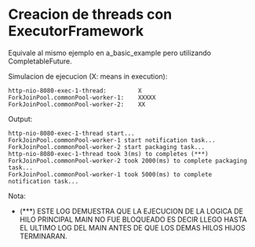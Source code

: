 # Creacion de threads con ExecutorFramework
Equivale al mismo ejemplo en a_basic_example pero utilizando CompletableFuture.

Simulacion de ejecucion (X: means in execution):
```
http-nio-8080-exec-1-thread:         X
ForkJoinPool.commonPool-worker-1:    XXXXX
ForkJoinPool.commonPool-worker-2:    XX
```
Output:
```
http-nio-8080-exec-1-thread start...
ForkJoinPool.commonPool-worker-1 start notification task...
ForkJoinPool.commonPool-worker-2 start packaging task...
http-nio-8080-exec-1-thread took 3(ms) to completes (***)
ForkJoinPool.commonPool-worker-2 took 2000(ms) to complete packaging task...
ForkJoinPool.commonPool-worker-1 took 5000(ms) to complete notification task...
```
Nota:
- (***) ESTE LOG DEMUESTRA QUE LA EJECUCION DE LA LOGICA DE HILO PRINCIPAL MAIN NO FUE BLOQUEADO ES DECIR LLEGO HASTA EL ULTIMO LOG DEL MAIN ANTES DE QUE LOS DEMAS HILOS HIJOS TERMINARAN.